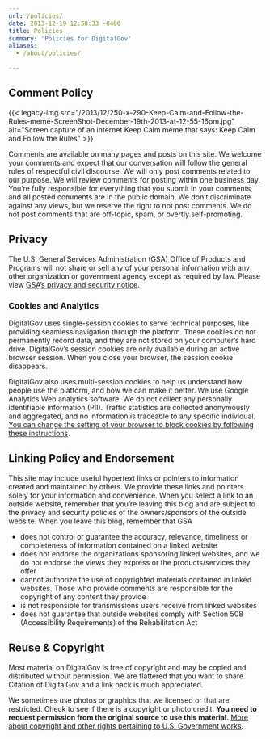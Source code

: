 ```yaml
---
url: /policies/
date: 2013-12-19 12:58:33 -0400
title: Policies
summary: 'Policies for DigitalGov'
aliases:
  - /about/policies/

---
```


## Comment Policy

{{< legacy-img src="/2013/12/250-x-290-Keep-Calm-and-Follow-the-Rules-meme-ScreenShot-December-19th-2013-at-12-55-16pm.jpg" alt="Screen capture of an internet Keep Calm meme that says: Keep Calm and Follow the Rules" >}}

Comments are available on many pages and posts on this site. We welcome your comments and expect that our conversation will follow the general rules of respectful civil discourse. We will only post comments related to our purpose. We will review comments for posting within one business day. You&#8217;re fully responsible for everything that you submit in your comments, and all posted comments are in the public domain. We don&#8217;t discriminate against any views, but we reserve the right to not post comments. We do not post comments that are off-topic, spam, or overtly self-promoting.

## Privacy

The U.S. General Services Administration (GSA) Office of Products and Programs will not share or sell any of your personal information with any other organization or government agency except as required by law. Please view [GSA’s privacy and security notice](http://www.gsa.gov/portal/content/116609).

### Cookies and Analytics

DigitalGov uses single-session cookies to serve technical purposes, like providing seamless navigation through the platform. These cookies do not permanently record data, and they are not stored on your computer&#8217;s hard drive. DigitalGov&#8217;s session cookies are only available during an active browser session. When you close your browser, the session cookie disappears.

DigitalGov also uses multi-session cookies to help us understand how people use the platform, and how we can make it better. We use Google Analytics Web analytics software. We do not collect any personally identifiable information (PII). Traffic statistics are collected anonymously and aggregated, and no information is traceable to any specific individual. [You can change the setting of your browser to block cookies by following these instructions](http://www.usa.gov/optout-instructions.shtml).

## Linking Policy and Endorsement

This site may include useful hypertext links or pointers to information created and maintained by others. We provide these links and pointers solely for your information and convenience. When you select a link to an outside website, remember that you&#8217;re leaving this blog and are subject to the privacy and security policies of the owners/sponsors of the outside website. When you leave this blog, remember that GSA

  * does not control or guarantee the accuracy, relevance, timeliness or completeness of information contained on a linked website
  * does not endorse the organizations sponsoring linked websites, and we do not endorse the views they express or the products/services they offer
  * cannot authorize the use of copyrighted materials contained in linked websites. Those who provide comments are responsible for the copyright of any content they provide
  * is not responsible for transmissions users receive from linked websites
  * does not guarantee that outside websites comply with Section 508 (Accessibility Requirements) of the Rehabilitation Act

## Reuse & Copyright

Most material on DigitalGov is free of copyright and may be copied and distributed without permission. We are flattered that you want to share. Citation of DigitalGov and a link back is much appreciated.

We sometimes use photos or graphics that we licensed or that are restricted. Check to see if there is a copyright or photo credit. **You need to request permission from the original source to use this material.** [More about copyright and other rights pertaining to U.S. Government works](http://www.usa.gov/copyright.shtml).
